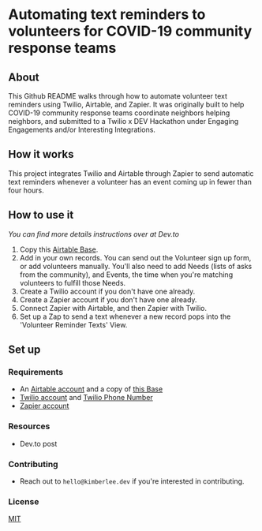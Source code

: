 
# Automating text reminders to volunteers for COVID-19 community response teams 

## About 
This Github README walks through how to automate volunteer text reminders using Twilio, Airtable, and Zapier. It was originally built to help COVID-19 community response teams coordinate neighbors helping neighbors, and submitted to a Twilio x DEV Hackathon under Engaging Engagements and/or Interesting Integrations. 

## How it works 
This project integrates Twilio and Airtable through Zapier to send automatic text reminders whenever a volunteer has an event coming up in fewer than four hours. 

## How to use it 
_You can find more details instructions over at Dev.to_
1. Copy this [Airtable Base](https://airtable.com/apppKrJy5Y3wCznHj).
2. Add in your own records. You can send out the Volunteer sign up form, or add volunteers manually. You'll also need to add Needs (lists of asks from the community), and Events, the time when you're matching volunteers to fulfill those Needs.
3. Create a Twilio account if you don't have one already. 
4. Create a Zapier account if you don't have one already. 
5. Connect Zapier with Airtable, and then Zapier with Twilio. 
6. Set up a Zap to send a text whenever a new record pops into the 'Volunteer Reminder Texts' View. 

## Set up 

### Requirements 
* An [Airtable account](https://airtable.com/tblNvv1RVuxVxgI8W/viwbFcn3F34QmJMGX?blocks=hide) and a copy of [this Base]()
* [Twilio account](www.twilio.com/referral/avaKmb) and [Twilio Phone Number](https://support.twilio.com/hc/en-us/articles/223135247-How-to-Search-for-and-Buy-a-Twilio-Phone-Number-from-Console)
* [Zapier account](https://zapier.com/)

### Resources 
* Dev.to post 

### Contributing 
* Reach out to `hello@kimberlee.dev` if you're interested in contributing. 

### License 
[MIT](https://opensource.org/licenses/mit-license.html)
